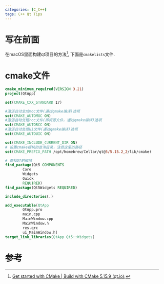 ```yaml
---
categories: [C_C++]
tags: C++ Qt Tips
---
```




# 写在前面

在macOS里面构建qt项目的方法[^1], 下面是`cmakelists`文件. 



# cmake文件



```cmake
cmake_minimum_required(VERSION 3.21)
project(QtApp)

set(CMAKE_CXX_STANDARD 17)

#激活自动生成moc文件(通过qmake编译)选项
set(CMAKE_AUTOMOC ON)
#激活自动处理rcc文件(即资源文件，通过qmake编译)选项
set(CMAKE_AUTORCC ON)
#激活自动处理ui文件(通过qmake编译)选项
set(CMAKE_AUTOUIC ON)

set(CMAKE_INCLUDE_CURRENT_DIR ON)
# 设置cmake模块的查询目录，注意这里的路径
set(CMAKE_PREFIX_PATH /opt/homebrew/Cellar/qt@5/5.15.2_2/lib/cmake)

# 查找QT的模块
find_package(Qt5 COMPONENTS
        Core
        Widgets
        Quick
        REQUIRED)
find_package(Qt5Widgets REQUIRED)

include_directories(.)

add_executable(QtApp
        QtApp.pro
        main.cpp
        MainWindow.cpp
        MainWindow.h
        res.qrc
        ui_MainWindow.h)
target_link_libraries(QtApp Qt5::Widgets)

```

# 参考

[^1]:[Get started with CMake | Build with CMake 5.15.9 (qt.io)](https://doc.qt.io/qt-5/cmake-get-started.html);